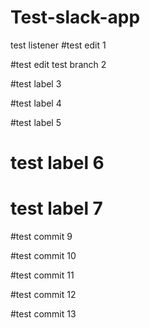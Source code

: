 # Test-slack-app

test listener
#test edit 1

#test edit test branch 2

#test label 3

#test label 4

#test label 5

# test label 6

# test label 7

#test commit 9

#test commit 10

#test commit 11

#test commit 12

#test commit 13
